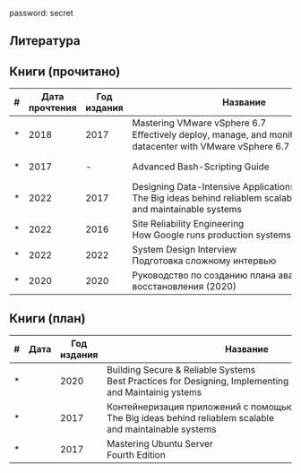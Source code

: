 password: secret

## Литература

## Книги (прочитано)
| # | Дата прочтения | Год издания |  <div style="width:400px">Название</div> |  Издательство \ Автор   | Тема |  Тип     |   Язык  | Страниц | <div style="visibility: hidden">Ссылка</div> |
|---|-----|-------------|----------------------------------------------------------|-------------------------------|---------------------|----------|-------------|---------|-|
| * | 2018 | 2017  |  Mastering VMware vSphere 6.7<br>Eﬀectively deploy, manage, and monitor your virtual<br>datacenter with VMware vSphere 6.7 | Packt | VMWare |   Книга  |  Английский | 740 |  <div style="visibility: hidden">D:\DATA\Dropbox\BOOKS\vmware\Mastering VMware vSphere 6.7-2nd Ed_1.pdf</div> |
| * | 2017 |     -  | Advanced Bash-Scripting Guide |    Mendel Cooper | Bash |  Книга |  Русский |  340 | <div style="visibility: hidden">D:\DATA\Dropbox\BOOKS\Advanced Bash-Scripting Guide.pdf</div>| 
| * | 2022 | 2017 |  Designing Data-Intensive Applications<br>The Big ideas behind reliablem scalable<br>and maintainable systems | Martin Kleppmann | System Design |   Книга  |  Рус/Анг |  613   |  <div style="visibility: hidden">D:\DATA\Dropbox\BOOKS\designing-data-intensive-applications.pdf</div> |
| * | 2022 | 2016  | Site Reliability Engineering<br>How Google runs production systems  | O'Reilly | SRE |   Книга  |  Рус/Анг    |  550   |  <div style="visibility: hidden">D:\DATA\Dropbox\BOOKS\Site Reliability Engineering ( PDFDrive ).pdf</div>|
| * | 2022 | 2022 | System Design Interview<br>Подготовка сложному интервью |    Алекс Cюй / Alex Xu | System Design |   Книга  |  Рус/Анг | 304 |  <div style="visibility: hidden">D:\DATA\Dropbox\BOOKS\System_Design_Подготовка_к_сложному_интервью_by_Алекс_Сюй.pdf</div>   |
| * | 2020 | 2020 | Руководство по созданию плана аварийного восстановления (2020) | DEAC | SRE  |  Брошюра |  Русский |  30  | <div style="visibility: hidden">D:\DATA\Dropbox\BOOKS\Rukovodstvo-po-planu-avariinogho-vosstanovlieniia.pdf</div>    |


##  Книги (план)
| # | Дата | Год издания |  <div style="width:500px">Название</div>|  Издательство \ Автор         | Тема                |  Тип     |   Язык      | Страниц | <div style="visibility: hidden">Ссылка</div> |
|---|-----------------|-------------|----------------------------------------------------------|-------------------------------|---------------------|----------|-------------|---------| -----|
| * |  |   2020  |  Building Secure & Reliable Systems<br>Best Practices for Designing, Implementing<br>and Maintainig ystems |  O'Reilly  | VMWare |   Книга  |  Английский |  557 |  <div style="visibility: hidden">D:\DATA\Dropbox\BOOKS\building_secure_and_reliable_systems.pdf</div> |
| * | |   2017  |  Контейнеризация приложений с помощью Docker и Kubernetes<br>The Big ideas behind reliablem scalable<br>and maintainable systems | Gabriel N.Schenker  | Kubernetes  |   Книга  |  Рус/Анг |  325   |  <div style="visibility: hidden">D:\DATA\Dropbox\BOOKS\docker-kuber.pdf</div> |
| * |  |   2017   |  Mastering Ubuntu Server<br>Fourth Edition | Jay LaCroix | Kubernetes |   Книга  |  Рус/Анг    |  325   |  <div style="visibility: hidden">D:\DATA\Dropbox\BOOKS\Jay_LaCroix_-_Mastering_Ubuntu_Server_Explore_the_versatile_powerful_Linux_Server_distribution_Ubuntu_22_04_with_this_compr.pdf</div>  |













